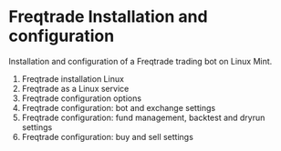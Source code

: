 # Freqtrade Installation and configuration
Installation and configuration of a Freqtrade trading bot on Linux Mint.

1. Freqtrade installation Linux
2. Freqtrade as a Linux service
3. Freqtrade configuration options
4. Freqtrade configuration: bot and exchange settings
5. Freqtrade configuration: fund management, backtest and dryrun settings
6. Freqtrade configuration: buy and sell settings


